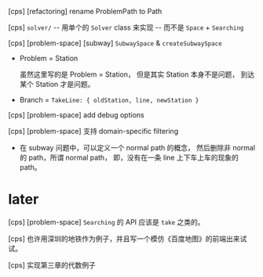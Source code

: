 [cps] [refactoring] rename ProblemPath to Path

[cps] `solver/` -- 用单个的 `Solver` class 来实现 -- 而不是 `Space` + `Searching`

[cps] [problem-space] [subway] `SubwaySpace` & `createSubwaySpace`

- Problem = Station

  虽然这里写的是 Problem = Station，
  但是其实 Station 本身不是问题，
  到达某个 Station 才是问题。

- Branch = `TakeLine: { oldStation, line, newStation }`

[cps] [problem-space] add debug options

[cps] [problem-space] 支持 domain-specific filtering

- 在 subway 问题中，可以定义一个 normal path 的概念，
  然后删除非 normal 的 path，所谓 normal path，
  即，没有在一条 line 上下车上车的现象的 path。

# later

[cps] [problem-space] `Searching` 的 API 应该是 `take` 之类的。

[cps] 也许用深圳的地铁作为例子，并且写一个模仿《百度地图》的前端出来试试。

[cps] 实现第三章的代数例子
